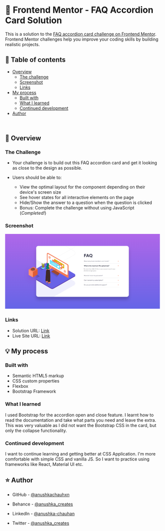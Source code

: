 # 🎯 Frontend Mentor - FAQ Accordion Card Solution

This is a solution to the [FAQ accordion card challenge on Frontend Mentor](https://www.frontendmentor.io/challenges/faq-accordion-card-XlyjD0Oam). Frontend Mentor challenges help you improve your coding skills by building realistic projects.

## 📜 Table of contents

- [Overview](#overview)
  - [The challenge](#the-challenge)
  - [Screenshot](#screenshot)
  - [Links](#links)
- [My process](#my-process)
  - [Built with](#built-with)
  - [What I learned](#what-i-learned)
  - [Continued development](#continued-development)
- [Author](#author)

<br>

## 📝 Overview

### The Challenge

- Your challenge is to build out this FAQ accordion card and get it looking as close to the design as possible.

- Users should be able to:
  - View the optimal layout for the component depending on their device's screen size
  - See hover states for all interactive elements on the page
  - Hide/Show the answer to a question when the question is clicked
  - Bonus: Complete the challenge without using JavaScript (_Completed!_)

### Screenshot

![](./assets/screenshot.png)

### Links

- Solution URL: [Link](https://github.com/anushkachauhxn/frontend-mentor-projects/tree/main/projects/2-faq-accordion-card)
- Live Site URL: [Link](https://anushkachauhxn.github.io/frontend-mentor-projects/projects/2-faq-accordion-card/)

## 💡 My process

### Built with

- Semantic HTML5 markup
- CSS custom properties
- Flexbox
- Bootstrap Framework

### What I learned

I used Bootstrap for the accordion open and close feature. I learnt how to read the documentation and take what parts you need and leave the extra. This was very valuable as I did not want the Bootstrap CSS in the card, but only the collapse functionality.

### Continued development

I want to continue learning and getting better at CSS Application. I'm more comfortable with simple CSS and vanilla JS. So I want to practice using frameworks like React, Material UI etc.

## ⭐ Author

- GitHub - [@anushkachauhxn](https://github.com/anushkachauhxn)
- Behance - [@anushka_creates](https://www.behance.net/anushka_creates)

- LinkedIn - [@anushka-chauhan](https://www.linkedin.com/in/anushka-chauhan)
- Twitter - [@anushka_creates](https://twitter.com/anushka_creates)
